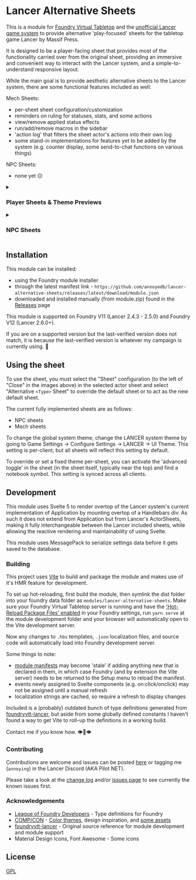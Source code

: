 # Lancer Alternative Sheets
This is a module for [Foundry Virtual Tabletop](https://foundryvtt.com/) and the [unofficial Lancer game system](https://github.com/Eranziel/foundryvtt-lancer) to provide alternative 'play-focused' sheets for the tabletop game Lancer by Massif Press.

It is designed to be a player-facing sheet that provides most of the functionality carried over from the original sheet, providing an immersive and convenient way to interact with the Lancer system, and a simple-to-understand responsive layout.

While the main goal is to provide aesthetic alternative sheets to the Lancer system, there are some functional features included as well:

Mech Sheets:
* per-sheet sheet configuration/customization
* reminders on ruling for statuses, stats, and some actions
* view/remove applied status effects
* run/add/remove macros in the sidebar
* 'action log' that filters the sheet actor's actions into their own log
* some stand-in implementations for features yet to be added by the system (e.g. counter display, some send-to-chat functions on various things)

NPC Sheets:
* none yet :pensive:

<details>
  <summary>
    <h3>Player Sheets & Theme Previews</h3>
  </summary>
  <details>
    <summary>
      <h4>General Massive Systems (GMS)</h4>
    </summary>
    <div align="center">
      <img src="https://raw.githubusercontent.com/annoyedb/lancer-alternative-sheets/refs/heads/master/docs/GMS.png"/>
    </div>
  </details>
  <details>
    <summary>
      <h4>General Massive Systems Dark (GMS-Dark)</h4>
    </summary>
    <div align="center">
      <img src="https://raw.githubusercontent.com/annoyedb/lancer-alternative-sheets/refs/heads/master/docs/GMS-Dark.png"/>
    </div>
  </details>
  <details>
    <summary>
      <h4>IPS-Northstar (IPS-N)</h4>
    </summary>
    <div align="center">
      <img src="https://raw.githubusercontent.com/annoyedb/lancer-alternative-sheets/refs/heads/master/docs/IPS-N.png"/>
    </div>
  </details>
  <details>
    <summary>
      <h4>Smith-Shimano Corpro (SSC)</h4>
    </summary>
    <div align="center">
      <img src="https://raw.githubusercontent.com/annoyedb/lancer-alternative-sheets/refs/heads/master/docs/SSC.png"/>
    </div>
  </details>
  <details>
    <summary>
      <h4>HORUS</h4>
    </summary>
    <div align="center">
      <img src="https://raw.githubusercontent.com/annoyedb/lancer-alternative-sheets/refs/heads/master/docs/HORUS.png"/>
    </div>
  </details>
  <details>
    <summary>
      <h4>Harrison Armory (HA)</h4>
    </summary>
    <div align="center">
      <img src="https://raw.githubusercontent.com/annoyedb/lancer-alternative-sheets/refs/heads/master/docs/HA.png"/>
    </div>
  </details>
  <details>
    <summary>
      <h4>Mirrorsmoke Mercenary Company (MSMC)</h4>
    </summary>
    <div align="center">
      <img src="https://raw.githubusercontent.com/annoyedb/lancer-alternative-sheets/refs/heads/master/docs/MSMC.png"/>
    </div>
  </details>
  <details>
    <summary>
      <h4>Forecast/Galactic Sumulation (GALSIM)</h4>
    </summary>
    <div align="center">
      <img src="https://raw.githubusercontent.com/annoyedb/lancer-alternative-sheets/refs/heads/master/docs/GALSIM.png"/>
    </div>
  </details>
</details>
<details>
  <summary>
    <h3>NPC Sheets</h3>
  </summary>
  <div align="center">
    <img src="https://raw.githubusercontent.com/annoyedb/lancer-alternative-sheets/refs/heads/master/docs/NPC.png"/>
  </div>
</details>

## Installation
This module can be installed:
* using the Foundry module installer
* through the latest manifest link - `https://github.com/annoyedb/lancer-alternative-sheets/releases/latest/download/module.json`
* downloaded and installed manually (from module.zip) found in the [Releases](https://github.com/annoyedb/lancer-alternative-sheets/releases) page

This module is supported on Foundry V11 (Lancer 2.4.3 - 2.5.0) and Foundry V12 (Lancer 2.6.0+). 

If you are on a supported version but the last-verified version does not match, it is because the last-verified version is whatever my campaign is currently using. :eyes:

## Using the sheet
To use the sheet, you must select the "Sheet" configuration (to the left of "Close" in the images above) in the selected actor sheet and select "Alternative `<Type>` Sheet" to override the default sheet or to act as the new default sheet.

The current fully implemented sheets are as follows:
* NPC sheets
* Mech sheets

To change the global system theme, change the LANCER system theme by going to Game Settings -> Configure Settings -> LANCER -> UI Theme. This setting is per-client, but all sheets will reflect this setting by default.

To override or set a fixed theme per-sheet, you can activate the 'advanced toggle' in the sheet (in the sheet itself, typically near the top) and find a notebook symbol. This setting is synced across all clients.

## Development
This module uses Svelte 5 to render overtop of the Lancer system's current implementation of Application by mounting overtop of a Handlebars div. As such it does not extend from Application but from Lancer's ActorSheets, making it fully interchangeable between the Lancer included sheets, while allowing the reactive rendering and maintainability of using Svelte.

This module uses MessagePack to serialize settings data before it gets saved to the database.

### Building
This project uses [Vite](https://vite.dev/guide/) to build and package the module and makes use of it's HMR feature for development.

To set up hot-reloading, first build the module, then symlink the dist folder into your foundry data folder as `modules/lancer-alternative-sheets`. 
Make sure your Foundry Virtual Tabletop server is running and have the ['Hot-Reload Package Files' enabled](/docs/HotReload.png) in your Foundry settings, run `yarn serve` at the module development folder and your browser will automatically open to the Vite development server.

Now any changes to `.hbs` templates, `.json` localization files, and source code will automatically load into Foundry development server.

Some things to note: 
* [module manifests](/dist/module.json) may become 'stale' if adding anything new that is declared in them, in which case Foundry (and by extension the Vite server) needs to be returned to the Setup menu to reload the manifest.
* events newly assigned to Svelte components (e.g. on:click/onclick) may not be assigned until a manual refresh
* localization strings are cached, so require a refresh to display changes

Included is a (probably) outdated bunch of type definitions generated from [foundryvtt-lancer](https://github.com/Eranziel/foundryvtt-lancer), but aside from some globally defined constants I haven't found a way to get Vite to roll-up the definitions in a working build.

Contact me if you know how. :eye::lips::eye:

### Contributing
Contributions are welcome and issues can be posted [here](https://github.com/annoyedb/lancer-alternative-sheets/issues/) or tagging me (`annoying`) in the Lancer Discord (AKA Pilot NET).

Please take a look at the [change log](/CHANGELOG.md) and/or [issues page](https://github.com/annoyedb/lancer-alternative-sheets/issues/) to see currently the known issues first.

### Acknowledgements
* [League of Foundry Developers](https://github.com/League-of-Foundry-Developers/foundry-vtt-types) - Type definitions for Foundry
* [COMP/CON](https://github.com/massif-press/compcon) - [Color themes](./src/styles/themes/), design inspiration, and [some assets](./src/assets/)
* [foundryvtt-lancer](https://github.com/Eranziel/foundryvtt-lancer) - Original source reference for module development and module support
* Material Design Icons, Font Awesome - Some icons

## License
[GPL](/LICENSE.md)
